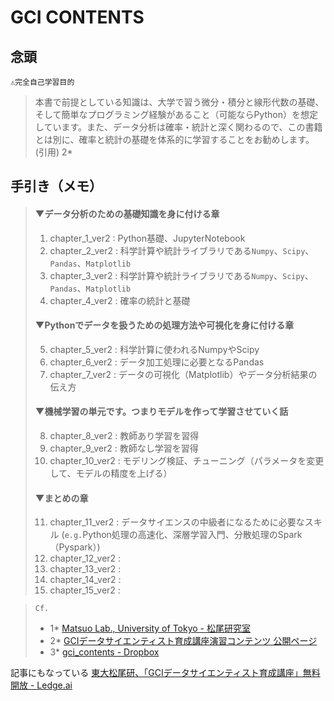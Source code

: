 # GCI CONTENTS
## 念頭

`⚠️完全自己学習目的`

>本書で前提としている知識は、大学で習う微分・積分と線形代数の基礎、そして簡単なプログラミング経験があること（可能ならPython）を想定しています。また、データ分析は確率・統計と深く関わるので、この書籍とは別に、確率と統計の基礎を体系的に学習することをお勧めします。
> (引用) 2*


## 手引き（メモ）
> #### ▼データ分析のための基礎知識を身に付ける章
> 1. chapter_1_ver2 : Python基礎、JupyterNotebook
> 2. chapter_2_ver2 : 科学計算や統計ライブラリである`Numpy`、`Scipy`、`Pandas`、`Matplotlib`
> 3. chapter_3_ver2 : 科学計算や統計ライブラリである`Numpy`、`Scipy`、`Pandas`、`Matplotlib`
> 4. chapter_4_ver2 : 確率の統計と基礎
> #### ▼Pythonでデータを扱うための処理方法や可視化を身に付ける章
> 5. chapter_5_ver2 : 科学計算に使われるNumpyやScipy
> 6. chapter_6_ver2 : データ加工処理に必要となるPandas
> 7. chapter_7_ver2 : データの可視化（Matplotlib）やデータ分析結果の伝え方
> #### ▼機械学習の単元です。つまりモデルを作って学習させていく話
> 8. chapter_8_ver2 : 教師あり学習を習得
> 9. chapter_9_ver2 : 教師なし学習を習得
> 10. chapter_10_ver2 : モデリング検証、チューニング（パラメータを変更して、モデルの精度を上げる）
> #### ▼まとめの章
> 11. chapter_11_ver2 : データサイエンスの中級者になるために必要なスキル 
>                     (`e.g.`Python処理の高速化、深層学習入門、分散処理のSpark（Pyspark）)
> 12. chapter_12_ver2 :
> 13. chapter_13_ver2 :
> 14. chapter_14_ver2 :
> 15. chapter_15_ver2 :


> `Cf.`
> + 1* [Matsuo Lab., University of Tokyo - 松尾研究室](https://weblab.t.u-tokyo.ac.jp/)
> + 2* [GCIデータサイエンティスト育成講座演習コンテンツ 公開ページ](https://weblab.t.u-tokyo.ac.jp/gci_contents/)
> + 3* [gci_contents - Dropbox](https://www.dropbox.com/sh/rzpulcodwzsf12u/AABuOIALJPZOwgeSO3hL-gnla?dl=0&lst=)


記事にもなっている
[東大松尾研、「GCIデータサイエンティスト育成講座」無料開放 - Ledge.ai](https://ledge.ai/gci-contents/)
